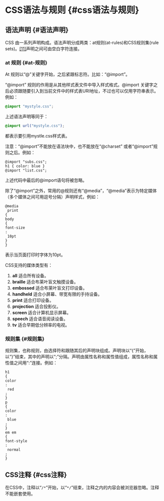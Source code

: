 # CSS语法与规则 {#css语法与规则}

## 语法声明 {#语法声明}

CSS 由一系列声明构成。语法声明分成两类：at规则\(at-rules\)和CSS规则集\(rule sets\)。[\[11\]](https://yangjh.gitee.io/front-end/References.html#cite-11)声明之间可由空白字符连接。

### at 规则 {#at-规则}

At 规则以“@”关键字开始，之后紧跟标志符。比如：“@import”。

“@import” 规则的作用是从其他样式表文件中导入样式格式。@import 关键字之后必须跟随要引入到当前文件中的样式表URI地址，不过也可以仅用字符串表示。例如：

```css
@import "mystyle.css";
```

上述语法声明等同于：

```css
@import url("mystyle.css");
```

都表示要引用mystle.css样式表。

注意：“@import”不能放在语法块中，也不能放在“@charset” 或者“@import”规则之后。例如：

```
@import "subs.css";
h1 { color: blue }
@import "list.css";
```

上述代码中最后的@import语句将被忽略。

除了“@import”之外，常用的@规则还有“@media”，“@media”表示为特定媒体（多个媒体之间可用逗号分隔）声明样式，例如：

```
@media
 print
{
body
{
font-size
:
 10pt 
}
}
```

表示当页面打印时字体为10pt。

CSS支持的媒体类型有：

1. **all**
   适合所有设备。
2. **braille**
   适合布莱叶盲文触摸设备。
3. **embossed**
   适合布莱叶盲文打印设备。
4. **handheld**
   适合小屏幕、带宽有限的手持设备。
5. **print**
   适合打印设备。
6. **projection**
   适合投影仪。
7. **screen**
   适合计算机显示屏幕。
8. **speech**
   适合语音阅读设备。
9. **tv**
   适合早期低分辨率的电视。

### 规则集 {#规则集}

规则集，也称规则，由选择符和跟随其后的声明块组成。声明块以“{”开始，以“}”结束，其中的声明以“;”分隔。声明由属性名称和属性值组成，属性名称和属性值之间用“:”连接。例如：

```
h1
{
color
:
 red
;
}
p
{
color
:
 blue
;
}
em em
{
font-style
:
 normal
;
}
```

## CSS注释 {#css注释}

在CSS中，注释以“`/*`”开始，以“`*/`”结束，注释之内的内容会被浏览器忽略。注释不能嵌套使用。

